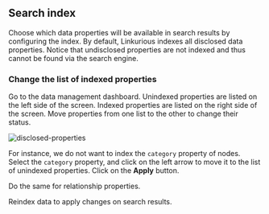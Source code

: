 ## Search index

Choose which data properties will be available in search results by configuring the index. By default, Linkurious indexes all disclosed data properties. Notice that undisclosed properties are not indexed and thus cannot be found via the search engine.

### Change the list of indexed properties

Go to the data management dashboard. Unindexed properties are listed on the left side of the screen. Indexed properties are listed on the right side of the screen. Move properties from one list to the other to change their status.

![disclosed-properties](https://raw.githubusercontent.com/Linkurious/linkurious-enterprise-manual/master/screenshots/156.png)

For instance, we do not want to index the `category` property of nodes. Select the `category` property, and click on the left arrow to move it to the list of unindexed properties. Click on the **Apply** button.

Do the same for relationship properties.

<div class="alert alert-warning">
  Reindex data to apply changes on search results.
</div>
